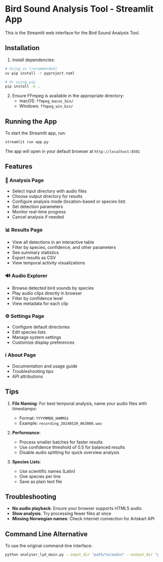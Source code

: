 # Bird Sound Analysis Tool - Streamlit App

This is the Streamlit web interface for the Bird Sound Analysis Tool.

## Installation

1. Install dependencies:
```bash
# Using uv (recommended)
uv pip install -r pyproject.toml

# Or using pip
pip install -e .
```

2. Ensure FFmpeg is available in the appropriate directory:
   - macOS: `ffmpeg_macos_bin/`
   - Windows: `ffmpeg_win_bin/`

## Running the App

To start the Streamlit app, run:

```bash
streamlit run app.py
```

The app will open in your default browser at `http://localhost:8501`

## Features

### 🎵 Analysis Page
- Select input directory with audio files
- Choose output directory for results
- Configure analysis mode (location-based or species list)
- Set detection parameters
- Monitor real-time progress
- Cancel analysis if needed

### 📊 Results Page
- View all detections in an interactive table
- Filter by species, confidence, and other parameters
- See summary statistics
- Export results as CSV
- View temporal activity visualizations

### 🔊 Audio Explorer
- Browse detected bird sounds by species
- Play audio clips directly in browser
- Filter by confidence level
- View metadata for each clip

### ⚙️ Settings Page
- Configure default directories
- Edit species lists
- Manage system settings
- Customize display preferences

### ℹ️ About Page
- Documentation and usage guide
- Troubleshooting tips
- API attributions

## Tips

1. **File Naming**: For best temporal analysis, name your audio files with timestamps:
   - Format: `YYYYMMDD_HHMMSS`
   - Example: `recording_20240520_063000.wav`

2. **Performance**: 
   - Process smaller batches for faster results
   - Use confidence threshold of 0.5 for balanced results
   - Disable audio splitting for quick overview analysis

3. **Species Lists**:
   - Use scientific names (Latin)
   - One species per line
   - Save as plain text file

## Troubleshooting

- **No audio playback**: Ensure your browser supports HTML5 audio
- **Slow analysis**: Try processing fewer files at once
- **Missing Norwegian names**: Check internet connection for Artskart API

## Command Line Alternative

To use the original command-line interface:

```bash
python analyser_lyd_main.py --input_dir "path/to/audio" --output_dir "path/to/results" --lat 59.91 --lon 10.75 --date 2024-05-20
```